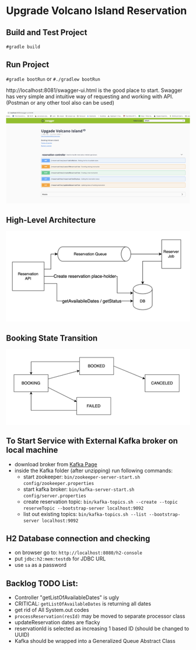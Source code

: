 # Upgrade Volcano Island Reservation 

## Build and Test Project

`#gradle build`

## Run Project

`#gradle bootRun` or `#./gradlew bootRun`

http://localhost:8081/swagger-ui.html  is the good place to start. Swagger has very simple and intuitive way of requesting and working with API. (Postman or any other tool also can be used)

![swagger-main-api](swagger-front.png)


## High-Level Architecture

![high-level-architecture](high-level-architecture.png)

## Booking State Transition

![booking-state-transitions](booking-state-transitions.png)

## To Start Service with External Kafka broker on local machine

- download broker from [Kafka Page](https://kafka.apache.org/quickstart)
- inside the Kafka folder (after unzipping) run following commands:
    - start zookeeper: `bin/zookeeper-server-start.sh config/zookeeper.properties`
    - start kafka broker: `bin/kafka-server-start.sh config/server.properties`
    - create reservation topic: `bin/kafka-topics.sh --create --topic reserveTopic --bootstrap-server localhost:9092`
    - list out existing topics: `bin/kafka-topics.sh --list --bootstrap-server localhost:9092`
    

## H2 Database connection and checking
  - on browser go to: `http://localhost:8080/h2-console`
  - put `jdbc:h2:mem:testdb` for JDBC URL  
  - use `sa` as a password



## Backlog TODO List:
  - Controller "getListOfAvailableDates" is ugly
  - CRITICAL: `getListOfAvailableDates` is returning all dates
  - get rid of All System.out codes
  - `processReservation(resId)` may be moved to separate processor class
  - updateReservation dates are flacky
  - reservationId is selected as increasing 1 based ID (should be changed to UUID)
  - Kafka should be wrapped into a Generalized Queue Abstract Class